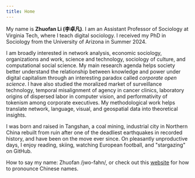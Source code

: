 ```yaml
---
title: Home
---
```


<!-- <style type="text/css">
.home {
  text-align: center;
}
.home h1 {
  font-size: 3em;
}
.home h2 {
  margin-bottom: 4em;
}
.home ul {
  margin-left: -4em;
}
.home ul li {
  display: inline-block;
  margin-left: 4em;
}
</style> -->

<style type="text/css">
.home h1{
  text-align: center;
}
.home h2 {
  border-bottom: 1px solid var(--border-color);
}
.home h3 {
  font-variant: small-caps;
  text-align: center;
}
</style>

My name is **Zhuofan Li (李卓凡)**. I am an Assistant Professor of Sociology at Virginia Tech, where I teach digital sociology. I received my PhD in Sociology from the University of Arizona in Summer 2024.

I am broadly interested in network analysis, economic sociology, organizations and work, science and technology, sociology of culture, and computational social science. My main research agenda helps society better understand the relationship between knowledge and power under digital capitalism through an interesting paradox called *corporate open science*. I have also studied the moralized market of surveillance technology, temporal misalignment of agency in cancer clinics, laboratory origins of dispersed labor in computer vision, and performativity of tokenism among corporate executives. My methodological work helps translate network, language, visual, and geospatial data into theoretical insights. 

I was born and raised in Tangshan, a coal mining, industrial city in Northern China rebuilt from ruin after one of the deadliest earthquakes in recorded history, and have been on the move ever since. On pleasantly unproductive days, I enjoy reading, skiing, watching European football, and "stargazing" on GitHub. 

How to say my name: Zhuofan /jwo-fahn/, or check out this [website](https://www.chinesenamesinenglish.com/wiki/Zhuofan) for how to pronounce Chinese names. 